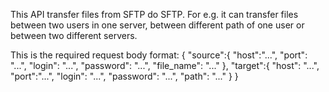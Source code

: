 
This API transfer files from SFTP do SFTP. For e.g. it can transfer files between two users in one server,
 between different path of one user or between two different servers.

This is the required request body format:
 {
     "source":{
         "host":"...",
         "port": "...",
         "login": "...",
         "password": "...",
         "file_name": "..."
     },
     "target":{
         "host": "...",
         "port":"...",
         "login": "...",
         "password": "...",
         "path": "..."
     }
 }
